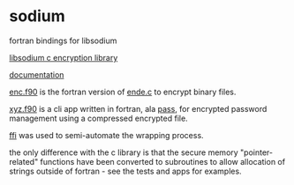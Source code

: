 # sodium
fortran bindings for libsodium

[libsodium c encryption library](https://github.com/jedisct1/libsodium)

[documentation](https://doc.libsodium.org/)

[enc.f90](https://github.com/freevryheid/sodium/blob/main/app/enc.f90) is the fortran version of [ende.c](https://github.com/freevryheid/sodium/blob/main/app/ende.c) to encrypt binary files. 

[xyz.f90](https://github.com/freevryheid/sodium/blob/main/app/xyz.f90) is a cli app written in fortran, ala [pass](https://www.passwordstore.org/), for encrypted password management using a compressed encrypted file.

[ffi](https://github.com/freevryheid/sodium/blob/main/app/ffi.f90) was used to semi-automate the wrapping process.

the only difference with the c library is that the secure memory "pointer-related" functions have been converted to subroutines to allow allocation of strings outside of fortran - see the tests and apps for examples.
